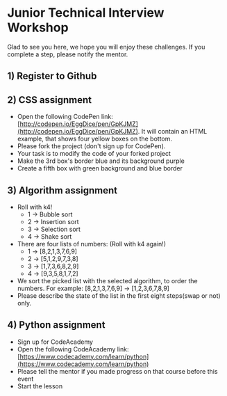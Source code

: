 # Junior Technical Interview Workshop

Glad to see you here, we hope you will enjoy these challenges. If you complete a step, please notify the mentor.

## 1) Register to Github

## 2) CSS assignment
 - Open the following CodePen link: [http://codepen.io/EggDice/pen/GpKJMZ](http://codepen.io/EggDice/pen/GpKJMZ). It will contain an HTML example, that shows four yellow boxes on the bottom. 
 - Please fork the project (don't sign up for CodePen).
 - Your task is to modify the code of your forked project
 - Make the 3rd box's border blue and its background purple
 - Create a fifth box with green background and blue border

## 3) Algorithm assignment
 - Roll with k4!
    - 1 -> Bubble sort
    - 2 -> Insertion sort
    - 3 -> Selection sort
    - 4 -> Shake sort
 - There are four lists of numbers: (Roll with k4 again!)
    - 1 -> [8,2,1,3,7,6,9]
    - 2 -> [5,1,2,9,7,3,8]
    - 3 -> [1,7,3,6,8,2,9]
    - 4 -> [9,3,5,8,1,7,2]
 - We sort the picked list with the selected algorithm, to order the numbers. For example: [8,2,1,3,7,6,9] -> [1,2,3,6,7,8,9]
 - Please describe the state of the list in the first eight steps(swap or not) only.

## 4) Python assignment
 - Sign up for CodeAcademy
 - Open the following CodeAcademy link: [https://www.codecademy.com/learn/python](https://www.codecademy.com/learn/python)
 - Please tell the mentor if you made progress on that course before this event
 - Start the lesson
